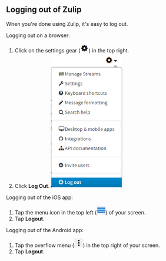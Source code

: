 ## Logging out of Zulip

   When you're done using Zulip, it's easy to log out.
   
Logging out on a browser:
1) Click on the settings gear (![Gear](/static/images/help/cog.png)) in the top right.
2) Click **Log Out**.
![Desktop](/static/images/help/desktop_settings_menu_logout_highlighted.png)

Logging out of the iOS app:
1) Tap the menu icon in the top left (![Hamburger](/static/images/help/hamburger_icon.jpg)) of your screen.
2) Tap **Logout**.

Logging out of the Android app:
1) Tap the overflow menu (![Overflow](/static/images/help/overflow.png)) in the top right of your screen.
2) Tap **Logout**.
